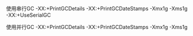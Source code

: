 使用串行GC
-XX:+PrintGCDetails -XX:+PrintGCDateStamps -Xmx1g -Xms1g -XX:+UseSerialGC

使用并行GC
-XX:+PrintGCDetails -XX:+PrintGCDateStamps -Xmx1g -Xms1g 

